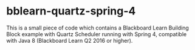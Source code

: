 # bblearn-quartz-spring-4
This is a small piece of code which contains a Blackboard Learn Building Block example with Quartz Scheduler running with Spring 4,
compatible with Java 8 (Blackboard Learn Q2 2016 or higher).
